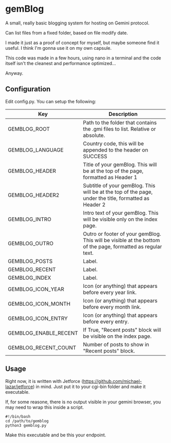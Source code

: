 # gemBlog

A small, really basic blogging system for hosting on Gemini protocol.

Can list files from a fixed folder, based on file modify date.

I made it just as a proof of concept for myself, but maybe someone find it useful. I think I'm gonna use it on my own capsule.

This code was made in a few hours, using nano in a terminal and the code itself isn't the cleanest and performance optimized...

Anyway.


## Configuration

Edit config.py. You can setup the following:

| Key                   | Description                                                                                                 |
|-----------------------|-------------------------------------------------------------------------------------------------------------|
| GEMBLOG_ROOT          | Path to the folder that contains the .gmi files to list. Relative or absolute.                              |
| GEMBLOG_LANGUAGE      | Country code, this will be appended to the header on SUCCESS                                                |
| GEMBLOG_HEADER        | Title of your gemBlog. This will be at the top of the page, formatted as Header 1                           |
| GEMBLOG_HEADER2       | Subtitle of your gemBlog. This will be at the top of the page, under the title, formatted as Header 2       |
| GEMBLOG_INTRO         | Intro text of your gemBlog. This will be visible only on the index page.                                    |
| GEMBLOG_OUTRO         | Outro or footer of your gemBlog. This will be visible at the bottom of the page, formatted as regular text. |
| GEMBLOG_POSTS         | Label.                                                                                                      |
| GEMBLOG_RECENT        | Label.                                                                                                      |
| GEMBLOG_INDEX         | Label.                                                                                                      |
| GEMBLOG_ICON_YEAR     | Icon (or anything) that appears before every year link.                                                     |
| GEMBLOG_ICON_MONTH    | Icon (or anything) that appears before every month link.                                                    |
| GEMBLOG_ICON_ENTRY    | Icon (or anything) that appears before every entry.                                                         |
| GEMBLOG_ENABLE_RECENT | If True, "Recent posts" block will be visible on the index page.                                            |
| GEMBLOG_RECENT_COUNT  | Number of posts to show in "Recent posts" block.                                                            |


## Usage
Right now, it is written with Jetforce (https://github.com/michael-lazar/jetforce) in mind. Just put it to your cgi-bin folder and make it executable.

If, for some reasone, there is no output visible in your gemini browser, you may need to wrap this inside a script.

```
#!/bin/bash
cd /path/to/gemblog
python3 gemblog.py

```

Make this executable and be this your endpoint.